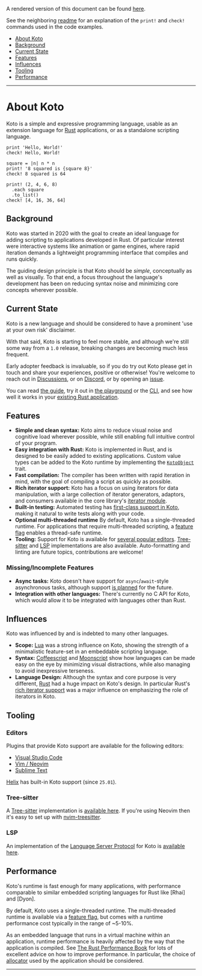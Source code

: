 A rendered version of this document can be found
[here](https://koto.dev/about).

See the neighboring [readme](./README.md) for an explanation of the
`print!` and `check!` commands used in the code examples.

- [About Koto](#about-koto)
- [Background](#background)
- [Current State](#current-state)
- [Features](#features)
- [Influences](#influences)
- [Tooling](#tooling)
- [Performance](#performance)

---

# About Koto

Koto is a simple and expressive programming language, usable as an extension
language for [Rust][rust] applications, or as a standalone scripting language.

```koto
print 'Hello, World!'
check! Hello, World!

square = |n| n * n
print! '8 squared is {square 8}'
check! 8 squared is 64

print! (2, 4, 6, 8)
  .each square
  .to_list()
check! [4, 16, 36, 64]
```

## Background

Koto was started in 2020 with the goal to create an ideal language for adding
scripting to applications developed in Rust. Of particular interest were
interactive systems like animation or game engines, where rapid iteration
demands a lightweight programming interface that compiles and runs quickly.

The guiding design principle is that Koto should be _simple_,
conceptually as well as visually. To that end, a focus throughout the language's
development has been on reducing syntax noise and minimizing core concepts
wherever possible.

## Current State

Koto is a new language and should be considered to have a prominent
'use at your own risk' disclaimer.

With that said, Koto is starting to feel more stable, and although we're still
some way from a `1.0` release,
breaking changes are becoming much less frequent.

Early adopter feedback is invaluable, so if you do try out Koto please
get in touch and share your experiences, positive or otherwise!
You're welcome to reach out in [Discussions][discussions],
or on [Discord][discord], or by opening an [issue][issues].

You can read [the guide](./language_guide.md),
try it out in [the playground][playground] or
the [CLI](./cli.md), and see how well it works in your
[existing Rust application](./api.md).

## Features

- **Simple and clean syntax:** Koto aims to reduce visual noise and cognitive
  load wherever possible, while still enabling full intuitive control of your
  program.
- **Easy integration with Rust:** Koto is implemented in Rust, and is designed
  to be easily added to existing applications.
  Custom value types can be added to the Koto runtime by implementing the
  [`KotoObject`][koto-object] trait.
- **Fast compilation:** The compiler has been written with rapid iteration in
  mind, with the goal of compiling a script as quickly as possible.
- **Rich iterator support:** Koto has a focus on using iterators for data
  manipulation, with a large collection of iterator generators, adaptors,
  and consumers available in the core library's [iterator module][iterator].
- **Built-in testing:** Automated testing has
  [first-class support in Koto][testing], making it natural to write tests along
  with your code.
- **Optional multi-threaded runtime** By default, Koto has a single-threaded
  runtime. For applications that require multi-threaded scripting,
  a [feature flag][api-multi-threaded] enables a thread-safe runtime.
- **Tooling:** Support for Koto is available for [several popular editors](#editors).
  [Tree-sitter](#tree-sitter) and [LSP](#lsp) implementations are also available.
  Auto-formatting and linting are future topics, contributions are welcome!

### Missing/Incomplete Features

- **Async tasks:** Koto doesn't have support for `async`/`await`-style
  asynchronous tasks, although support [is planned][async] for the future.
- **Integration with other languages:** There's currently no C API for Koto,
  which would allow it to be integrated with languages other than Rust.

## Influences

Koto was influenced by and is indebted to many other languages.
- **Scope:** [Lua][lua] was a strong influence on Koto, showing the strength of
  a minimalistic feature-set in an embeddable scripting language.
- **Syntax:** [Coffeescript][coffeescript] and [Moonscript][moonscript] show how
  languages can be made easy on the eye by minimizing visual distractions,
  while also managing to avoid inexpressive terseness.
- **Language Design:** Although the syntax and core purpose is very different,
  [Rust][rust] had a huge impact on Koto's design. In particular Rust's
  [rich iterator support][rust-iterators] was a major influence on emphasizing
  the role of iterators in Koto.

## Tooling

### Editors

Plugins that provide Koto support are available for the following editors:
- [Visual Studio Code](https://github.com/koto-lang/koto-vscode)
- [Vim / Neovim](https://github.com/koto-lang/koto.vim)
- [Sublime Text](https://github.com/koto-lang/koto-sublime)

[Helix][helix] has built-in Koto support (since `25.01`).

### Tree-sitter

A [Tree-sitter][tree-sitter] implementation is [available here][tree-sitter-koto].
If you're using Neovim then it's easy to set up with [nvim-treesitter][nvim-treesitter].

### LSP

An implementation of the [Language Server Protocol][lsp] for Koto is
[available here][koto-ls].

## Performance

Koto's runtime is fast enough for many applications, with performance comparable to similar embedded scripting languages for Rust like [Rhai] and [Dyon].

By default, Koto uses a single-threaded runtime. The multi-threaded runtime is available via a [feature flag][api-multi-threaded], but comes with a runtime performance cost typically in the range of ~5-10%.

As an embedded language that runs in a virtual machine within an application, runtime performance is heavily affected by the way that the application is compiled. See [The Rust Performance Book][performance-book] for lots of excellent advice on how to improve performance. In particular, the choice of [allocator][allocators] used by the application should be considered.

---

[allocators]: https://nnethercote.github.io/perf-book/build-configuration.html#alternative-allocators
[api-multi-threaded]: ./api.md#using-the-multi-threaded-runtime
[async]: https://github.com/koto-lang/koto/issues/277
[coffeescript]: https://coffeescript.org
[discord]: https://discord.gg/JeV8RuK4CT
[discussions]: https://github.com/koto-lang/koto/discussions
[helix]: https://helix-editor.com
[helix-build]: https://docs.helix-editor.com/building-from-source.html
[issues]: https://github.com/koto-lang/koto/issues
[iterator]: ./core_lib/iterator.md
[koto]: https://koto.dev
[koto-ls]: https://github.com/koto-lang/koto-ls
[koto-object]: https://github.com/koto-lang/koto/blob/main/crates/runtime/src/types/object.rs
[lsp]: https://microsoft.github.io/language-server-protocol/
[lua]: https://www.lua.org
[moonscript]: https://moonscript.org
[nvim-treesitter]: https://github.com/nvim-treesitter/nvim-treesitter
[performance-book]: https://nnethercote.github.io/perf-book
[playground]: https://koto.dev/play
[rust]: https://rust-lang.org
[rust-iterators]: https://doc.rust-lang.org/rust-by-example/trait/iter.html
[testing]: ./language_guide.md#testing
[tree-sitter]: https://tree-sitter.github.io/tree-sitter/
[tree-sitter-koto]: https://github.com/koto-lang/tree-sitter-koto
[type-hints]: https://github.com/koto-lang/koto/issues/298
